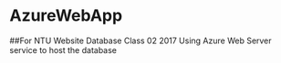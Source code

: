 # AzureWebApp

##For NTU Website Database Class 02 2017
Using Azure Web Server service to host the database
